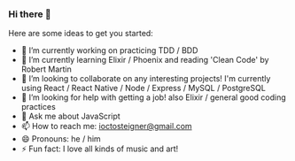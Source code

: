 ### Hi there 👋

<!--
**JSteigner/JSteigner** is a ✨ _special_ ✨ repository because its `README.md` (this file) appears on your GitHub profile.
-->
Here are some ideas to get you started:

- 🔭 I’m currently working on practicing TDD / BDD
- 🌱 I’m currently learning Elixir / Phoenix and reading 'Clean Code' by Robert Martin 
- 👯 I’m looking to collaborate on any interesting projects! I'm currently using React / React Native / Node / Express / MySQL / PostgreSQL
- 🤔 I’m looking for help with getting a job! also Elixir / general good coding practices
- 💬 Ask me about JavaScript
- 📫 How to reach me: ioctosteigner@gmail.com
- 😄 Pronouns: he / him
- ⚡ Fun fact: I love all kinds of music and art!
